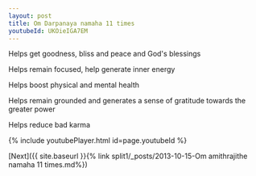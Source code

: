 ```yaml
---
layout: post
title: Om Darpanaya namaha 11 times
youtubeId: UKOieIGA7EM
---
```

 
 
Helps get goodness, bliss and peace and God's blessings
 
Helps remain focused, help generate inner energy 
 
Helps boost physical and mental health 
 
Helps remain grounded and generates a sense of gratitude towards the greater power 
 
Helps reduce bad karma
 
 
 
 


{% include youtubePlayer.html id=page.youtubeId %}
 
[Next]({{ site.baseurl }}{% link  split1/_posts/2013-10-15-Om amithrajithe namaha 11 times.md%})
 
